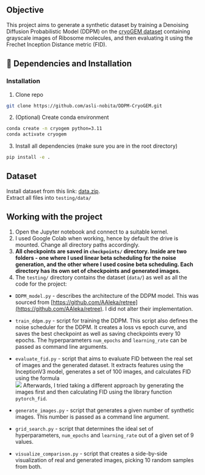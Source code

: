## Objective

This project aims to generate a synthetic dataset by training a Denoising Diffusion Probabilistic Model (DDPM) on the [cryoGEM dataset](https://github.com/Cellverse/CryoGEM) containing grayscale images of Ribosome molecules, and then evaluating it using the Frechet Inception Distance metric (FID).

## 🔧 Dependencies and Installation

### Installation

1. Clone repo

```bash
git clone https://github.com/asli-nobita/DDPM-CryoGEM.git
```

2. (Optional) Create conda environment

```bash
conda create -n cryogem python=3.11
conda activate cryogem
```

3. Install all dependencies (make sure you are in the root directory)

```bash
pip install -e .
```

## Dataset

Install dataset from this link: [data.zip](https://www.dropbox.com/scl/fi/0zczm5hlb1h8qes1kobhz/data.zip?rlkey=46ob2ywa80t1mcvezy4lj6tu2&st=626po0mp&dl=0).  
Extract all files into `testing/data/`

## Working with the project

1. Open the Jupyter notebook and connect to a suitable kernel.
2. I used Google Colab when working, hence by default the drive is mounted. Change all directory paths accordingly.
3. **All checkpoints are saved in `checkpoints/` directory. Inside are two folders - one where I used linear beta scheduling for the noise generation, and the other where I used cosine beta scheduling. Each directory has its own set of checkpoints and generated images.**
4. The `testing/` directory contains the dataset (`data/`) as well as all the code for the project:
<!-- prettier-ignore-start -->
  -   `DDPM_model.py` - describes the architecture of the DDPM model. This was sourced from [https://github.com/AAleka/retree](https://github.com/AAleka/retree). I did not alter their implementation.
  -   `train_ddpm.py` - script for training the DDPM. This script also defines the noise scheduler for the DDPM. It creates a loss vs epoch curve, and saves the best checkpoint as well as saving checkpoints every 10 epochs. The hyperparameters `num_epochs` and `learning_rate` can be passed as command line arguments.
  -   `evaluate_fid.py` - script that aims to evaluate FID between the real set of images and the generated dataset. It extracts features using the InceptionV3 model, generates a set of 100 images, and calculates FID using the formula  
  ![](https://latex.codecogs.com/png.image?\dpi{110}$$FID=||\mu_1-\mu_2||^2&plus;\text{Tr}(\Sigma_1&plus;\Sigma_2-2(\Sigma_1\Sigma_2)^{1/2})$$)
  Afterwards, I tried taking a different approach by generating the images first and then calculating FID using the library function `pytorch_fid`.

  -   `generate_images.py` - script that generates a given number of synthetic images. This number is passed as a command line argument.
  -   `grid_search.py` - script that determines the ideal set of hyperparameters, `num_epochs` and `learning_rate` out of a given set of 9 values.
  -   `visualize_comparison.py` - script that creates a side-by-side visualization of real and generated images, picking 10 random samples from both.
<!-- prettier-ignore-end -->